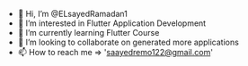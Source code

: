 - 👋 Hi, I’m @ELsayedRamadan1
- 👀 I’m interested in Flutter Application Development
- 🌱 I’m currently learning Flutter Course
- 💞️ I’m looking to collaborate on generated more applications
- 📫 How to reach me => 'saayedremo122@gmail.com'

<!---
ELsayedRamadan1/ELsayedRamadan1 is a ✨ special ✨ repository because its `README.md` (this file) appears on your GitHub profile.
You can click the Preview link to take a look at your changes.
--->
